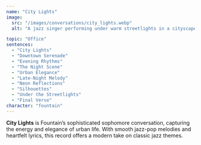 ```yaml
---
name: "City Lights"
image:
  src: "/images/conversations/city_lights.webp"
  alt: "A jazz singer performing under warm streetlights in a cityscape with blurred cars and glowing signs in the background, creating an elegant and contemporary atmosphere."

topic: "Office"
sentences:
  - "City Lights"
  - "Downtown Serenade"
  - "Evening Rhythms"
  - "The Night Scene"
  - "Urban Elegance"
  - "Late-Night Melody"
  - "Neon Reflections"
  - "Silhouettes"
  - "Under the Streetlights"
  - "Final Verse"
character: "fountain"
---
```


**City Lights** is Fountain’s sophisticated sophomore conversation, capturing the energy and elegance of urban life. With smooth jazz-pop melodies and heartfelt lyrics, this record offers a modern take on classic jazz themes.
